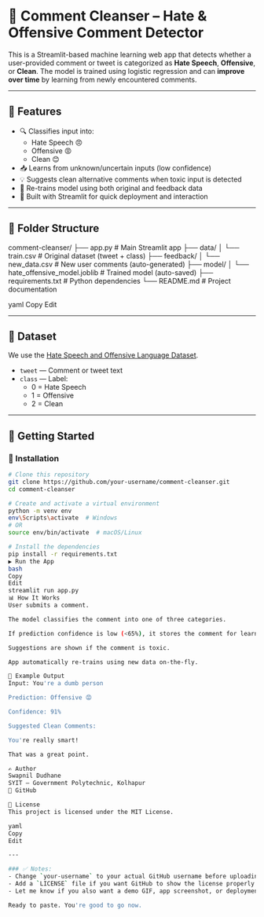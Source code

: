 # 🧹 Comment Cleanser – Hate & Offensive Comment Detector

This is a Streamlit-based machine learning web app that detects whether a user-provided comment or tweet is categorized as **Hate Speech**, **Offensive**, or **Clean**. The model is trained using logistic regression and can **improve over time** by learning from newly encountered comments.

---

## 📌 Features

- 🔍 Classifies input into:
  - Hate Speech 😠
  - Offensive 😡
  - Clean 😊
- 📥 Learns from unknown/uncertain inputs (low confidence)
- 💡 Suggests clean alternative comments when toxic input is detected
- 🧠 Re-trains model using both original and feedback data
- 💬 Built with Streamlit for quick deployment and interaction

---

## 📂 Folder Structure

comment-cleanser/
├── app.py # Main Streamlit app
├── data/
│ └── train.csv # Original dataset (tweet + class)
├── feedback/
│ └── new_data.csv # New user comments (auto-generated)
├── model/
│ └── hate_offensive_model.joblib # Trained model (auto-saved)
├── requirements.txt # Python dependencies
└── README.md # Project documentation

yaml
Copy
Edit

---

## 💾 Dataset

We use the [Hate Speech and Offensive Language Dataset](https://www.kaggle.com/datasets/lisaleesmith/hate-speech-and-offensive-language-dataset).

- `tweet` — Comment or tweet text
- `class` — Label:
  - 0 = Hate Speech
  - 1 = Offensive
  - 2 = Clean

---

## 🚀 Getting Started

### 🔧 Installation

```bash
# Clone this repository
git clone https://github.com/your-username/comment-cleanser.git
cd comment-cleanser

# Create and activate a virtual environment
python -m venv env
env\Scripts\activate  # Windows
# OR
source env/bin/activate  # macOS/Linux

# Install the dependencies
pip install -r requirements.txt
▶️ Run the App
bash
Copy
Edit
streamlit run app.py
📊 How It Works
User submits a comment.

The model classifies the comment into one of three categories.

If prediction confidence is low (<65%), it stores the comment for learning.

Suggestions are shown if the comment is toxic.

App automatically re-trains using new data on-the-fly.

📸 Example Output
Input: You're a dumb person

Prediction: Offensive 😡

Confidence: 91%

Suggested Clean Comments:

You're really smart!

That was a great point.

✍️ Author
Swapnil Dudhane
SYIT – Government Polytechnic, Kolhapur
🔗 GitHub

📜 License
This project is licensed under the MIT License.

yaml
Copy
Edit

---

### ✅ Notes:
- Change `your-username` to your actual GitHub username before uploading.
- Add a `LICENSE` file if you want GitHub to show the license properly.
- Let me know if you also want a demo GIF, app screenshot, or deployment guide.

Ready to paste. You're good to go now.









